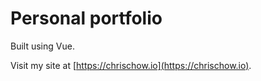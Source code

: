 # Personal portfolio

Built using Vue.

Visit my site at [https://chrischow.io](https://chrischow.io).
